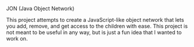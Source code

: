 JON (Java Object Network)

This project attempts to create a JavaScript-like object 
network that lets you add, remove, and get access to the children with 
ease. This project is not meant to be useful in any way, but is just a fun
idea that I wanted to work on.
